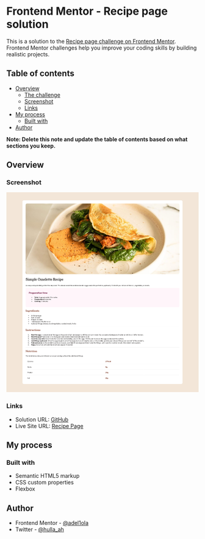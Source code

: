 # Frontend Mentor - Recipe page solution

This is a solution to the [Recipe page challenge on Frontend Mentor](https://www.frontendmentor.io/challenges/recipe-page-KiTsR8QQKm). Frontend Mentor challenges help you improve your coding skills by building realistic projects. 

## Table of contents

- [Overview](#overview)
  - [The challenge](#the-challenge)
  - [Screenshot](#screenshot)
  - [Links](#links)
- [My process](#my-process)
  - [Built with](#built-with)
- [Author](#author)

**Note: Delete this note and update the table of contents based on what sections you keep.**

## Overview

### Screenshot

![](./screenshot.png)

### Links

- Solution URL: [GitHub](https://github.com/adel1ola/recipe-page)
- Live Site URL: [Recipe Page](https://recipe-page-r291.vercel.app)

## My process

### Built with

- Semantic HTML5 markup
- CSS custom properties
- Flexbox

## Author

- Frontend Mentor - [@adel1ola](https://www.frontendmentor.io/profile/adel1ola)
- Twitter - [@hulla_ah](https://www.twitter.com/hulla_ah)
